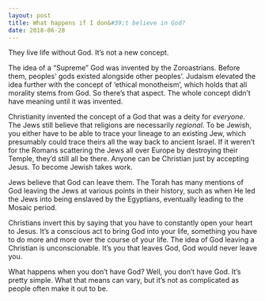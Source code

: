 ```yaml
---
layout: post
title: What happens if I don&#39;t believe in God?
date: 2018-06-28
---
```


<p>They live life without God. It’s not a new concept.</p><p>The idea of a “Supreme” God was invented by the Zoroastrians. Before them, peoples’ gods existed alongside other peoples’. Judaism elevated the idea further with the concept of ‘ethical monotheism’, which holds that all morality stems from God. So there’s that aspect. The whole concept didn’t have meaning until it was invented.</p><p>Christianity invented the concept of a God that was a deity for <i>everyone</i>. The Jews still believe that religions are necessarily <i>regional</i>. To be Jewish, you either have to be able to trace your lineage to an existing Jew, which presumably could trace theirs all the way back to ancient Israel. If it weren’t for the Romans scattering the Jews all over Europe by destroying their Temple, they’d still all be there. Anyone can be Christian just by accepting Jesus. To become Jewish takes work.</p><p>Jews believe that God can leave them. The Torah has many mentions of God leaving the Jews at various points in their history, such as when He led the Jews into being enslaved by the Egyptians, eventually leading to the Mosaic period.</p><p>Christians invert this by saying that you have to constantly open your heart to Jesus. It’s a conscious act to bring God into your life, something you have to do more and more over the course of your life. The idea of God leaving a Christian is unconscionable. It’s you that leaves God, God would never leave you.</p><p>What happens when you don’t have God? Well, you don’t have God. It’s pretty simple. What that means can vary, but it’s not as complicated as people often make it out to be.</p>
